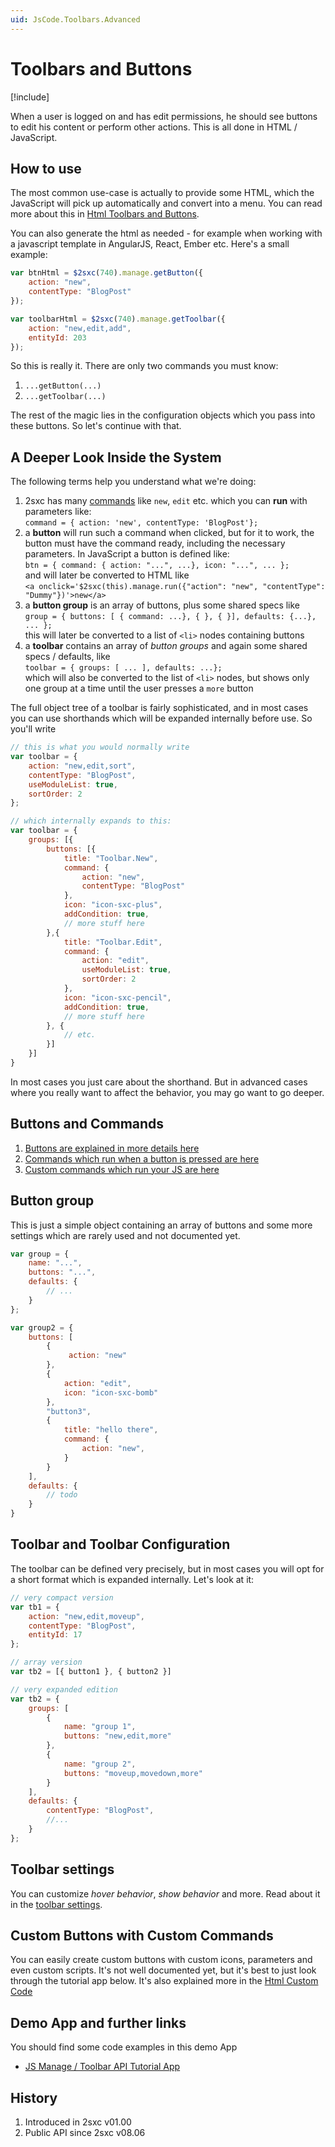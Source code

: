 ```yaml
---
uid: JsCode.Toolbars.Advanced
---
```


# Toolbars and Buttons

[!include[](../../basics/stack/_shared-float-summary.md)]
<style>.context-box-summary .edit-custom { visibility: visible; } </style>

When a user is logged on and has edit permissions, he should see buttons to edit his content or perform other actions. This is all done in HTML / JavaScript.

## How to use

The most common use-case is actually to provide some HTML, which the JavaScript will pick up automatically and convert into a menu. You can read more about this in [Html Toolbars and Buttons](xref:JsCode.Toolbars.Index). 

You can also generate the html as needed - for example when working with a javascript template in AngularJS, React, Ember etc. Here's a small example:

```javascript
var btnHtml = $2sxc(740).manage.getButton({
    action: "new",
    contentType: "BlogPost"
});

var toolbarHtml = $2sxc(740).manage.getToolbar({
    action: "new,edit,add",
    entityId: 203
});
```

So this is really it. There are only two commands you must know:

1. `...getButton(...)`
2. `...getToolbar(...)`

The rest of the magic lies in the configuration objects which you pass into these buttons. So let's continue with that.

## A Deeper Look Inside the System

The following terms help you understand what we're doing:

1. 2sxc has many [commands](xref:JsCode.Commands.Index) like `new`, `edit` etc. which you can **run** with parameters like:  
`command = { action: 'new', contentType: 'BlogPost'};`
3. a **button** will run such a command when clicked, but for it to work, the button must have the command ready, including the necessary parameters. In JavaScript a button is defined like:   
`btn = { command: { action: "...", ...}, icon: "...", ... };`  
and will later be converted to HTML like  
`<a onclick='$2sxc(this).manage.run({"action": "new", "contentType": "Dummy"})'>new</a>`
4. a **button group** is an array of buttons, plus some shared specs like  
`group = { buttons: [ { command: ...}, { }, { }], defaults: {...}, ... };`  
this will later be converted to a list of `<li>` nodes containing buttons
5. a **toolbar** contains an array of _button groups_ and again some shared specs / defaults, like    
`toolbar = { groups: [ ... ], defaults: ...};`  
which will also be converted to the list of `<li>` nodes, but shows only one group at a time until the user presses a `more` button

The full object tree of a toolbar is fairly sophisticated, and in most cases you can use shorthands which will be expanded internally before use. So you'll write

```javascript
// this is what you would normally write
var toolbar = { 
    action: "new,edit,sort", 
    contentType: "BlogPost", 
    useModuleList: true,
    sortOrder: 2 
};

// which internally expands to this:
var toolbar = {
    groups: [{
        buttons: [{
            title: "Toolbar.New",
            command: {
                action: "new",
                contentType: "BlogPost"
            },
            icon: "icon-sxc-plus",
            addCondition: true,
            // more stuff here
        },{
            title: "Toolbar.Edit",
            command: {
                action: "edit",
                useModuleList: true,
                sortOrder: 2
            },
            icon: "icon-sxc-pencil",
            addCondition: true,
            // more stuff here
        }, {
            // etc.
        }]
    }]
}
```
In most cases you just care about the shorthand. But in advanced cases where you really want to affect the behavior, you may go want to go deeper. 

## Buttons and Commands

1. [Buttons are explained in more details here](xref:JsCode.Toolbars.Buttons)
1. [Commands which run when a button is pressed are here](xref:JsCode.Commands.Index)
1. [Custom commands which run your JS are here](xref:JsCode.Commands.Code)

## Button group

This is just a simple object containing an array of buttons and some more settings which are rarely used and not documented yet. 

```javascript
var group = {
    name: "...",
    buttons: "...",
    defaults: {
        // ...
    }
};

var group2 = {
    buttons: [
        {
             action: "new"
        },
        {
            action: "edit",
            icon: "icon-sxc-bomb"
        },
        "button3",
        {
            title: "hello there",
            command: {
                action: "new",
            }
        }
    ],
    defaults: {
        // todo
    }
}
```


## Toolbar and Toolbar Configuration

The toolbar can be defined very precisely, but in most cases you will opt for a short format which is expanded internally. Let's look at it:

```javascript
// very compact version
var tb1 = { 
    action: "new,edit,moveup", 
    contentType: "BlogPost", 
    entityId: 17
};

// array version 
var tb2 = [{ button1 }, { button2 }]

// very expanded edition
var tb2 = {
    groups: [
        {
            name: "group 1",
            buttons: "new,edit,more"
        },
        {
            name: "group 2",
            buttons: "moveup,movedown,more"
        }
    ],
    defaults: {
        contentType: "BlogPost",
        //...
    }
};

```

## Toolbar settings
You can customize _hover behavior_, _show behavior_ and more. Read about it in the [toolbar settings](xref:JsCode.Toolbars.Settings).

## Custom Buttons with Custom Commands
You can easily create custom buttons with custom icons, parameters and even custom scripts. It's not well documented yet, but it's best to just look through the tutorial app below. It's also explained more in the [Html Custom Code](xref:JsCode.Commands.Code) 


## Demo App and further links
You should find some code examples in this demo App

* [JS Manage / Toolbar API Tutorial App](xref:App.TutorialJsToolbars)

## History

1. Introduced in 2sxc v01.00
2. Public API since 2sxc v08.06
